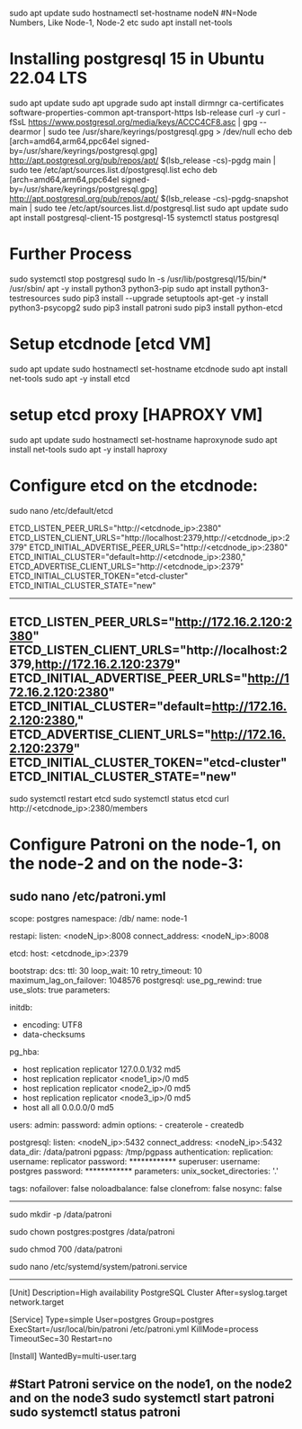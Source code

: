 sudo apt update
sudo hostnamectl set-hostname nodeN #N=Node Numbers, Like Node-1, Node-2 etc
sudo apt install net-tools

# Installing postgresql 15 in Ubuntu 22.04 LTS

sudo apt update
sudo apt upgrade
sudo apt install dirmngr ca-certificates software-properties-common apt-transport-https lsb-release curl -y
curl -fSsL https://www.postgresql.org/media/keys/ACCC4CF8.asc | gpg --dearmor | sudo tee /usr/share/keyrings/postgresql.gpg > /dev/null
echo deb [arch=amd64,arm64,ppc64el signed-by=/usr/share/keyrings/postgresql.gpg] http://apt.postgresql.org/pub/repos/apt/ $(lsb_release -cs)-pgdg main | sudo tee /etc/apt/sources.list.d/postgresql.list
echo deb [arch=amd64,arm64,ppc64el signed-by=/usr/share/keyrings/postgresql.gpg] http://apt.postgresql.org/pub/repos/apt/ $(lsb_release -cs)-pgdg-snapshot main | sudo tee /etc/apt/sources.list.d/postgresql.list
sudo apt update
sudo apt install postgresql-client-15 postgresql-15
systemctl status postgresql

# Further Process

sudo systemctl stop postgresql
sudo ln -s /usr/lib/postgresql/15/bin/* /usr/sbin/
apt -y install python3 python3-pip
sudo apt install python3-testresources
sudo pip3 install --upgrade setuptools 
apt-get -y install python3-psycopg2
sudo pip3 install patroni
sudo pip3 install python-etcd

# Setup etcdnode [etcd VM]

sudo apt update
sudo hostnamectl set-hostname etcdnode
sudo apt install net-tools
sudo apt -y install etcd

# setup etcd proxy [HAPROXY VM]

sudo apt update
sudo hostnamectl set-hostname haproxynode
sudo apt install net-tools
sudo apt -y install haproxy

# Configure etcd on the etcdnode: 
sudo nano /etc/default/etcd

ETCD_LISTEN_PEER_URLS="http://<etcdnode_ip>:2380"
ETCD_LISTEN_CLIENT_URLS="http://localhost:2379,http://<etcdnode_ip>:2379"
ETCD_INITIAL_ADVERTISE_PEER_URLS="http://<etcdnode_ip>:2380"
ETCD_INITIAL_CLUSTER="default=http://<etcdnode_ip>:2380,"
ETCD_ADVERTISE_CLIENT_URLS="http://<etcdnode_ip>:2379"
ETCD_INITIAL_CLUSTER_TOKEN="etcd-cluster"
ETCD_INITIAL_CLUSTER_STATE="new"

---
ETCD_LISTEN_PEER_URLS="http://172.16.2.120:2380"
ETCD_LISTEN_CLIENT_URLS="http://localhost:2379,http://172.16.2.120:2379"
ETCD_INITIAL_ADVERTISE_PEER_URLS="http://172.16.2.120:2380"
ETCD_INITIAL_CLUSTER="default=http://172.16.2.120:2380,"
ETCD_ADVERTISE_CLIENT_URLS="http://172.16.2.120:2379"
ETCD_INITIAL_CLUSTER_TOKEN="etcd-cluster"
ETCD_INITIAL_CLUSTER_STATE="new"
---


sudo systemctl restart etcd 
sudo systemctl status etcd
curl http://<etcdnode_ip>:2380/members

# Configure Patroni on the node-1, on the node-2 and on the node-3:
sudo nano /etc/patroni.yml
---
scope: postgres
namespace: /db/
name: node-1

restapi:
    listen: <nodeN_ip>:8008
    connect_address: <nodeN_ip>:8008

etcd:
    host: <etcdnode_ip>:2379

bootstrap:
  dcs:
    ttl: 30
    loop_wait: 10
    retry_timeout: 10
    maximum_lag_on_failover: 1048576
    postgresql:
      use_pg_rewind: true
      use_slots: true
      parameters:

  initdb:
  - encoding: UTF8
  - data-checksums

  pg_hba:
  - host replication replicator 127.0.0.1/32 md5
  - host replication replicator <node1_ip>/0 md5
  - host replication replicator <node2_ip>/0 md5
  - host replication replicator <node3_ip>/0 md5
  - host all all 0.0.0.0/0 md5

  users:
    admin:
      password: admin
      options:
        - createrole
        - createdb

postgresql:
  listen: <nodeN_ip>:5432
  connect_address: <nodeN_ip>:5432
  data_dir: /data/patroni
  pgpass: /tmp/pgpass
  authentication:
    replication:
      username: replicator
      password: ************
    superuser:
      username: postgres
      password: ************
  parameters:
      unix_socket_directories: '.'

tags:
    nofailover: false
    noloadbalance: false
    clonefrom: false
    nosync: false

---

sudo mkdir -p /data/patroni

sudo chown postgres:postgres /data/patroni

sudo chmod 700 /data/patroni 

sudo nano /etc/systemd/system/patroni.service

---
[Unit]
Description=High availability PostgreSQL Cluster
After=syslog.target network.target

[Service]
Type=simple
User=postgres
Group=postgres
ExecStart=/usr/local/bin/patroni /etc/patroni.yml
KillMode=process
TimeoutSec=30
Restart=no

[Install]
WantedBy=multi-user.targ

#Start Patroni service on the node1, on the node2 and on the node3
sudo systemctl start patroni
sudo systemctl status patroni
---







